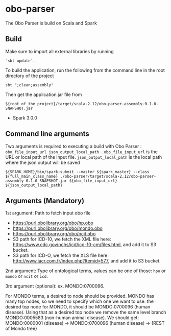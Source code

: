 # obo-parser

The Obo Parser is build on Scala and Spark


## Build
Make sure to import all external libraries by running 
```
`sbt update`. 
```

To build the application, run the following from the command line in the root directory of the project

```
sbt ";clean;assembly"
```

Then get the application jar file from

```
${root of the project}/target/scala-2.12/obo-parser-assembly-0.1.0-SNAPSHOT.jar
```

- Spark 3.0.0

## Command line arguments

Two arguments is required to executing a build with Obo Parser : `obo_file_input_url json_output_local_path `.
`obo_file_input_url` is the URL or local path of the input file. 
`json_output_local_path` is the local path where the json output will be saved

```
${SPARK_HOME}/bin/spark-submit --master ${spark_master} --class ${full_main_class_name} ./obo-parser/target/scala-2.12/obo-parser-assembly-0.1.0-SNAPSHOT.jar ${obo_file_input_url} ${json_output_local_path}
```

## Arguments (Mandatory)

1st argument: Path to fetch input obo file 
    
- https://purl.obolibrary.org/obo/hp.obo
- https://purl.obolibrary.org/obo/mondo.obo
- https://purl.obolibrary.org/obo/ncit.obo
- S3 path for ICD-10, we fetch the XML file here: https://www.cdc.gov/nchs/icd/icd-10-cm/files.html, and add it to S3 bucket.
- S3 path for ICD-O, we fetch the XLS file here: http://www.iacr.com.fr/index.php?Itemid=577, and add it to S3 bucket.

2nd argument: Type of ontological terms, values can be one of those: `hpo` or `mondo` or `ncit` or `icd`.

3rd argument (optional): ex. MONDO:0700096. 

For MONDO terms, a desired to node should be provided. MONDO has many top nodes, so we need to specify which one we want to use.
the desired top node for MONDO, it should be MONDO:0700096 (human disease). Using that as a desired top node we remove
the same level branch MONDO:0005583 (non-human animal disease). We should get:
MONDO:0000001 (disease) -> MONDO:0700096 (human disease) -> {REST of Mondo tree}
